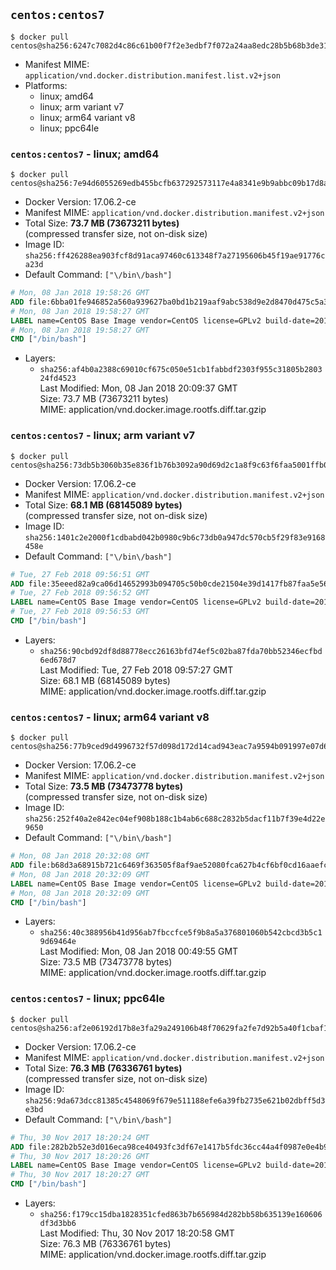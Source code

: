 ## `centos:centos7`

```console
$ docker pull centos@sha256:6247c7082d4c86c61b00f7f2e3edbf7f072a24aa8edc28b5b68b3de3101bc1ce
```

-	Manifest MIME: `application/vnd.docker.distribution.manifest.list.v2+json`
-	Platforms:
	-	linux; amd64
	-	linux; arm variant v7
	-	linux; arm64 variant v8
	-	linux; ppc64le

### `centos:centos7` - linux; amd64

```console
$ docker pull centos@sha256:7e94d6055269edb455bcfb637292573117e4a8341e9b9abbc09b17d8aafe8fbe
```

-	Docker Version: 17.06.2-ce
-	Manifest MIME: `application/vnd.docker.distribution.manifest.v2+json`
-	Total Size: **73.7 MB (73673211 bytes)**  
	(compressed transfer size, not on-disk size)
-	Image ID: `sha256:ff426288ea903fcf8d91aca97460c613348f7a27195606b45f19ae91776ca23d`
-	Default Command: `["\/bin\/bash"]`

```dockerfile
# Mon, 08 Jan 2018 19:58:26 GMT
ADD file:6bba01fe946852a560a939627ba0bd1b219aaf9abc538d9e2d8470d475c5a399 in / 
# Mon, 08 Jan 2018 19:58:27 GMT
LABEL name=CentOS Base Image vendor=CentOS license=GPLv2 build-date=20180107
# Mon, 08 Jan 2018 19:58:27 GMT
CMD ["/bin/bash"]
```

-	Layers:
	-	`sha256:af4b0a2388c69010cf675c050e51cb1fabbdf2303f955c31805b280324fd4523`  
		Last Modified: Mon, 08 Jan 2018 20:09:37 GMT  
		Size: 73.7 MB (73673211 bytes)  
		MIME: application/vnd.docker.image.rootfs.diff.tar.gzip

### `centos:centos7` - linux; arm variant v7

```console
$ docker pull centos@sha256:73db5b3060b35e836f1b76b3092a90d69d2c1a8f9c63f6faa5001ffb06427dc0
```

-	Docker Version: 17.06.2-ce
-	Manifest MIME: `application/vnd.docker.distribution.manifest.v2+json`
-	Total Size: **68.1 MB (68145089 bytes)**  
	(compressed transfer size, not on-disk size)
-	Image ID: `sha256:1401c2e2000f1cdbabd042b0980c9b6c73db0a947dc570cb5f29f83e9168458e`
-	Default Command: `["\/bin\/bash"]`

```dockerfile
# Tue, 27 Feb 2018 09:56:51 GMT
ADD file:35eeed82a9ca06d14652993b094705c50b0cde21504e39d1417fb87faa5e56e8 in / 
# Tue, 27 Feb 2018 09:56:52 GMT
LABEL name=CentOS Base Image vendor=CentOS license=GPLv2 build-date=20180223
# Tue, 27 Feb 2018 09:56:53 GMT
CMD ["/bin/bash"]
```

-	Layers:
	-	`sha256:90cbd92df8d88778ecc26163bfd74ef5c02ba87fda70bb52346ecfbd6ed678d7`  
		Last Modified: Tue, 27 Feb 2018 09:57:27 GMT  
		Size: 68.1 MB (68145089 bytes)  
		MIME: application/vnd.docker.image.rootfs.diff.tar.gzip

### `centos:centos7` - linux; arm64 variant v8

```console
$ docker pull centos@sha256:77b9ced9d4996732f57d098d172d14cad943eac7a9594b091997e07d6a8469b7
```

-	Docker Version: 17.06.2-ce
-	Manifest MIME: `application/vnd.docker.distribution.manifest.v2+json`
-	Total Size: **73.5 MB (73473778 bytes)**  
	(compressed transfer size, not on-disk size)
-	Image ID: `sha256:252f40a2e842ec04ef908b188c1b4ab6c688c2832b5dacf11b7f39e4d22e9650`
-	Default Command: `["\/bin\/bash"]`

```dockerfile
# Mon, 08 Jan 2018 20:32:08 GMT
ADD file:b68d3a68915b721c6469f363505f8af9ae52080fca627b4cf6bf0cd16aaefcf0 in / 
# Mon, 08 Jan 2018 20:32:09 GMT
LABEL name=CentOS Base Image vendor=CentOS license=GPLv2 build-date=20180107
# Mon, 08 Jan 2018 20:32:09 GMT
CMD ["/bin/bash"]
```

-	Layers:
	-	`sha256:40c388956b41d956ab7fbccfce5f9b8a5a376801060b542cbcd3b5c19d69464e`  
		Last Modified: Mon, 08 Jan 2018 00:49:55 GMT  
		Size: 73.5 MB (73473778 bytes)  
		MIME: application/vnd.docker.image.rootfs.diff.tar.gzip

### `centos:centos7` - linux; ppc64le

```console
$ docker pull centos@sha256:af2e06192d17b8e3fa29a249106b48f70629fa2fe7d92b5a40f1cbaf179c88f3
```

-	Docker Version: 17.06.2-ce
-	Manifest MIME: `application/vnd.docker.distribution.manifest.v2+json`
-	Total Size: **76.3 MB (76336761 bytes)**  
	(compressed transfer size, not on-disk size)
-	Image ID: `sha256:9da673dcc81385c4548069f679e511188efe6a39fb2735e621b02dbff5d3e3bd`
-	Default Command: `["\/bin\/bash"]`

```dockerfile
# Thu, 30 Nov 2017 18:20:24 GMT
ADD file:282b2b52e3d016eca98ce40493fc3df67e1417b5fdc36cc44a4f0987e0e4b9cd in / 
# Thu, 30 Nov 2017 18:20:26 GMT
LABEL name=CentOS Base Image vendor=CentOS license=GPLv2 build-date=20171128
# Thu, 30 Nov 2017 18:20:27 GMT
CMD ["/bin/bash"]
```

-	Layers:
	-	`sha256:f179cc15dba1828351cfed863b7b656984d282bb58b635139e160606df3d3bb6`  
		Last Modified: Thu, 30 Nov 2017 18:20:58 GMT  
		Size: 76.3 MB (76336761 bytes)  
		MIME: application/vnd.docker.image.rootfs.diff.tar.gzip
